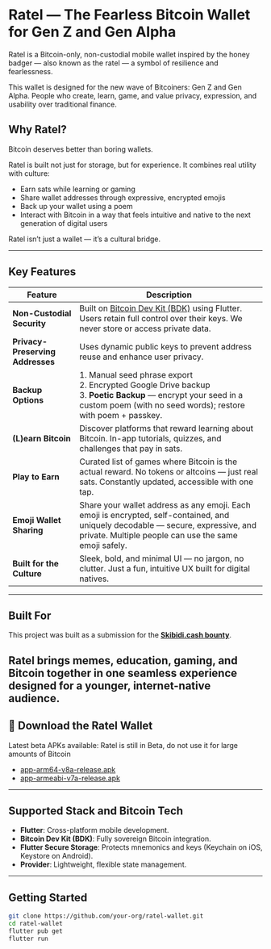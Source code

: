 # Ratel — The Fearless Bitcoin Wallet for Gen Z and Gen Alpha

Ratel is a Bitcoin-only, non-custodial mobile wallet inspired by the honey badger — also known as the ratel — a symbol of resilience and fearlessness.

This wallet is designed for the new wave of Bitcoiners: Gen Z and Gen Alpha. People who create, learn, game, and value privacy, expression, and usability over traditional finance.

## Why Ratel?

Bitcoin deserves better than boring wallets.

Ratel is built not just for storage, but for experience. It combines real utility with culture:

- Earn sats while learning or gaming  
- Share wallet addresses through expressive, encrypted emojis  
- Back up your wallet using a poem  
- Interact with Bitcoin in a way that feels intuitive and native to the next generation of digital users  

Ratel isn’t just a wallet — it’s a cultural bridge.

---

## Key Features

| Feature                         | Description |
|---------------------------------|-------------|
| **Non-Custodial Security** | Built on [Bitcoin Dev Kit (BDK)](https://bitcoindevkit.org/) using Flutter. Users retain full control over their keys. We never store or access private data. |
| **Privacy-Preserving Addresses** | Uses dynamic public keys to prevent address reuse and enhance user privacy. |
| **Backup Options** | 1. Manual seed phrase export<br>2. Encrypted Google Drive backup<br>3. **Poetic Backup** — encrypt your seed in a custom poem (with no seed words); restore with poem + passkey. |
| **(L)earn Bitcoin** | Discover platforms that reward learning about Bitcoin. In-app tutorials, quizzes, and challenges that pay in sats. |
| **Play to Earn** | Curated list of games where Bitcoin is the actual reward. No tokens or altcoins — just real sats. Constantly updated, accessible with one tap. |
| **Emoji Wallet Sharing** | Share your wallet address as any emoji. Each emoji is encrypted, self-contained, and uniquely decodable — secure, expressive, and private. Multiple people can use the same emoji safely. |
| **Built for the Culture** | Sleek, bold, and minimal UI — no jargon, no clutter. Just a fun, intuitive UX built for digital natives. |

---

## Built For

This project was built as a submission for the **[Skibidi.cash bounty](https://skibidi.cash)**.

Ratel brings memes, education, gaming, and Bitcoin together in one seamless experience designed for a younger, internet-native audience.
---
## 📱 Download the Ratel Wallet

Latest beta APKs available:
Ratel is still in Beta, do not use it for large amounts of Bitcoin

- [app-arm64-v8a-release.apk](https://github.com/LittledropTech/ratel/releases/download/v0.0.1-beta.1/app-arm64-v8a-release.apk)
- [app-armeabi-v7a-release.apk](https://github.com/LittledropTech/ratel/releases/download/v0.0.1-beta.1/app-armeabi-v7a-release.apk)
---

## Supported Stack and Bitcoin Tech

- **Flutter**: Cross-platform mobile development.
- **Bitcoin Dev Kit (BDK)**: Fully sovereign Bitcoin integration.
- **Flutter Secure Storage**: Protects mnemonics and keys (Keychain on iOS, Keystore on Android).
- **Provider**: Lightweight, flexible state management.

---

## Getting Started

```bash
git clone https://github.com/your-org/ratel-wallet.git
cd ratel-wallet
flutter pub get
flutter run